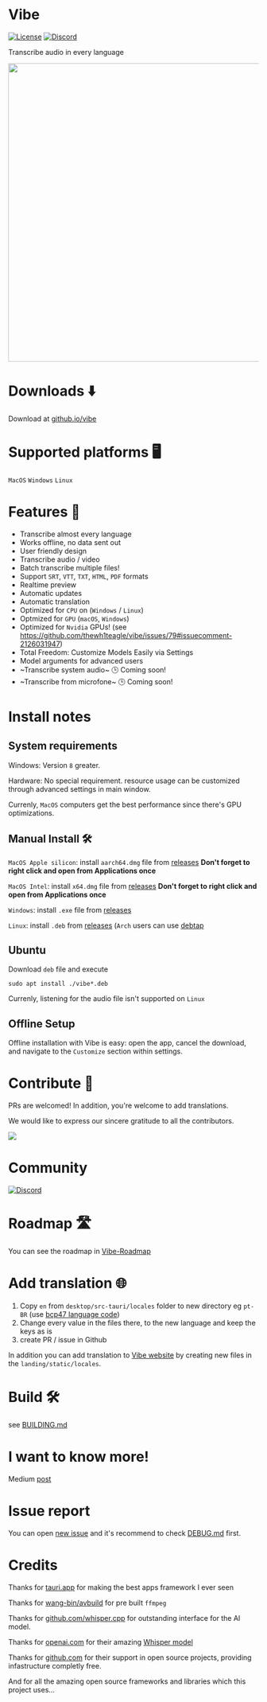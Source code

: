 # Vibe

[![License](https://img.shields.io/badge/License-MIT-green.svg)](https://opencollective.com/tauri)
[![Discord](https://img.shields.io/badge/chat-discord-7289da.svg)](https://discord.gg/EcxWSstQN8)

Transcribe audio in every language

<img width=600 src="https://github.com/thewh1teagle/vibe/assets/61390950/22779ac6-9e49-4c21-b528-29647f039da2">

# Downloads ⬇️

Download at <a href="https://thewh1teagle.github.io/vibe" target="_blank">github.io/vibe</a>

# Supported platforms 🖥️

`MacOS`
`Windows`
`Linux`

# Features 🌟

-   Transcribe almost every language
-   Works offline, no data sent out
-   User friendly design
-   Transcribe audio / video
-   Batch transcribe multiple files!
-   Support `SRT`, `VTT`, `TXT`, `HTML`, `PDF` formats
-   Realtime preview
-   Automatic updates
-   Automatic translation
-   Optimized for `CPU` on (`Windows` / `Linux`)
-   Optmized for `GPU` (`macOS`, `Windows`)
-   Optimized for `Nvidia` GPUs! (see https://github.com/thewh1teagle/vibe/issues/79#issuecomment-2126031947)
-   Total Freedom: Customize Models Easily via Settings
-   Model arguments for advanced users
-   ~Transcribe system audio~ 🕒 Coming soon!
-   ~Transcribe from microfone~ 🕒 Coming soon!

# Install notes

## System requirements

Windows: Version `8` greater.

Hardware:
No special requirement. resource usage can be customized through advanced settings in main window.

Currenly, `MacOS` computers get the best performance since there's GPU optimizations.

## Manual Install 🛠️

`MacOS Apple silicon`: install `aarch64.dmg` file from [releases](https://github.com/thewh1teagle/vibe/releases) **Don't forget to right click and open from Applications once**

`MacOS Intel`: install `x64.dmg` file from [releases](https://github.com/thewh1teagle/vibe/releases) **Don't forget to right click and open from Applications once**

`Windows`: install `.exe` file from [releases](https://github.com/thewh1teagle/vibe/releases)

`Linux`: install `.deb` from [releases](https://github.com/thewh1teagle/vibe/releases) (`Arch` users can use [debtap](https://aur.archlinux.org/packages/debtap)

## Ubuntu

Download `deb` file and execute

```console
sudo apt install ./vibe*.deb
```

Currenly, listening for the audio file isn't supported on `Linux`

## Offline Setup

Offline installation with Vibe is easy: open the app, cancel the download, and navigate to the `Customize` section within settings.

# Contribute 🤝

PRs are welcomed!
In addition, you're welcome to add translations.

We would like to express our sincere gratitude to all the contributors.

<a href="https://github.com/thewh1teagle/vibe/graphs/contributors">
  <img src="https://contrib.rocks/image?repo=thewh1teagle/vibe" />
</a>

# Community

[![Discord](https://img.shields.io/badge/chat-discord-7289da.svg)](https://discord.gg/EcxWSstQN8)

# Roadmap 🛣️

You can see the roadmap in [Vibe-Roadmap](https://github.com/users/thewh1teagle/projects/5/views/1)

# Add translation 🌐

1. Copy `en` from `desktop/src-tauri/locales` folder to new directory eg `pt-BR` (use [bcp47 language code](https://gist.github.com/thewh1teagle/c8877e5c4c5e2780754ddd065ae2592e))
2. Change every value in the files there, to the new language and keep the keys as is
3. create PR / issue in Github

In addition you can add translation to [Vibe website](https://thewh1teagle.github.io/vibe/) by creating new files in the `landing/static/locales`.

# Build 🛠️

see [BUILDING.md](BUILDING.md)

# I want to know more!

Medium [post](https://medium.com/@thewh1teagle/creating-vibe-multilingual-audio-transcription-872ab6d9dbb0)

# Issue report

You can open [new issue](https://github.com/thewh1teagle/vibe/issues/new?assignees=octocat&labels=bug&projects=&template=bug_report.yaml&title=%5BBug%5D%3A+) and it's recommend to check [DEBUG.md](DEBUG.md) first.

# Credits

Thanks for [tauri.app](https://tauri.app/) for making the best apps framework I ever seen

Thanks for [wang-bin/avbuild](https://github.com/wang-bin/avbuild) for pre built `ffmpeg`

Thanks for [github.com/whisper.cpp](https://github.com/ggerganov/whisper.cpp) for outstanding interface for the AI model.

Thanks for [openai.com](https://openai.com/) for their amazing [Whisper model](https://openai.com/research/whisper)

Thanks for [github.com](https://github.com/) for their support in open source projects, providing infastructure completly free.

And for all the amazing open source frameworks and libraries which this project uses...
